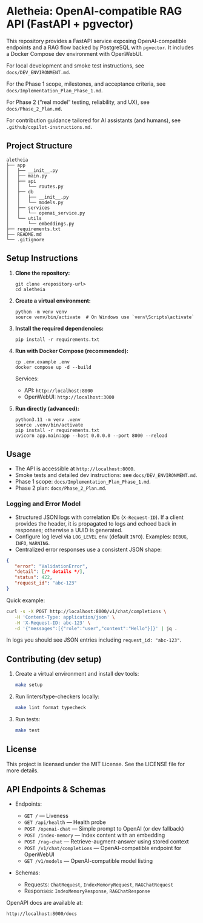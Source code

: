 # Aletheia: OpenAI-compatible RAG API (FastAPI + pgvector)

This repository provides a FastAPI service exposing OpenAI-compatible endpoints and a RAG flow backed by PostgreSQL with `pgvector`. It includes a Docker Compose dev environment with OpenWebUI.

For local development and smoke test instructions, see `docs/DEV_ENVIRONMENT.md`.

For the Phase 1 scope, milestones, and acceptance criteria, see `docs/Implementation_Plan_Phase_1.md`.

For Phase 2 (“real model” testing, reliability, and UX), see `docs/Phase_2_Plan.md`.

For contribution guidance tailored for AI assistants (and humans), see `.github/copilot-instructions.md`.

## Project Structure

```
aletheia
├── app
│   ├── __init__.py
│   ├── main.py
│   ├── api
│   │   └── routes.py
│   ├── db
│   │   ├── __init__.py
│   │   └── models.py
│   ├── services
│   │   └── openai_service.py
│   └── utils
│       └── embeddings.py
├── requirements.txt
├── README.md
└── .gitignore
```

## Setup Instructions

1. **Clone the repository:**
   ```
   git clone <repository-url>
   cd aletheia
   ```

2. **Create a virtual environment:**
   ```
   python -m venv venv
   source venv/bin/activate  # On Windows use `venv\Scripts\activate`
   ```

3. **Install the required dependencies:**
   ```
   pip install -r requirements.txt
   ```

4. **Run with Docker Compose (recommended):**
   ```
   cp .env.example .env
   docker compose up -d --build
   ```

   Services:
   - API: `http://localhost:8000`
   - OpenWebUI: `http://localhost:3000`

5. **Run directly (advanced):**
   ```
   python3.11 -m venv .venv
   source .venv/bin/activate
   pip install -r requirements.txt
   uvicorn app.main:app --host 0.0.0.0 --port 8000 --reload
   ```

## Usage

- The API is accessible at `http://localhost:8000`.
- Smoke tests and detailed dev instructions: see `docs/DEV_ENVIRONMENT.md`.
- Phase 1 scope: `docs/Implementation_Plan_Phase_1.md`.
- Phase 2 plan: `docs/Phase_2_Plan.md`.

### Logging and Error Model

- Structured JSON logs with correlation IDs (`X-Request-ID`). If a client provides the header, it is propagated to logs and echoed back in responses; otherwise a UUID is generated.
- Configure log level via `LOG_LEVEL` env (default `INFO`). Examples: `DEBUG`, `INFO`, `WARNING`.
- Centralized error responses use a consistent JSON shape:

```json
{
   "error": "ValidationError",
   "detail": [/* details */],
   "status": 422,
   "request_id": "abc-123"
}
```

Quick example:

```bash
curl -s -X POST http://localhost:8000/v1/chat/completions \
   -H 'Content-Type: application/json' \
   -H 'X-Request-ID: abc-123' \
   -d '{"messages":[{"role":"user","content":"Hello"}]}' | jq .
```

In logs you should see JSON entries including `request_id: "abc-123"`.

## Contributing (dev setup)

1. Create a virtual environment and install dev tools:
   ```bash
   make setup
   ```
2. Run linters/type-checkers locally:
   ```bash
   make lint format typecheck
   ```
3. Run tests:
   ```bash
   make test
   ```

## License

This project is licensed under the MIT License. See the LICENSE file for more details.

## API Endpoints & Schemas

- Endpoints:
   - `GET /` — Liveness
   - `GET /api/health` — Health probe
   - `POST /openai-chat` — Simple prompt to OpenAI (or dev fallback)
   - `POST /index-memory` — Index content with an embedding
   - `POST /rag-chat` — Retrieve-augment-answer using stored context
   - `POST /v1/chat/completions` — OpenAI-compatible endpoint for OpenWebUI
   - `GET /v1/models` — OpenAI-compatible model listing

- Schemas:
   - Requests: `ChatRequest`, `IndexMemoryRequest`, `RAGChatRequest`
   - Responses: `IndexMemoryResponse`, `RAGChatResponse`

OpenAPI docs are available at:

```
http://localhost:8000/docs
```
